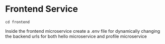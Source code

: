 # Frontend Service
```
cd frontend
```
Inside the frontend microservice create a .env file for dynamically changing the backend urls for both hello microservice and profile microservice
